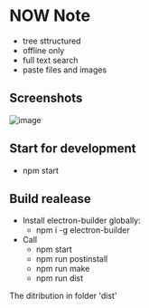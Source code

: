 # NOW Note

- tree sttructured
- offline only
- full text search
- paste files and images


## Screenshots

![image](https://user-images.githubusercontent.com/1867716/207042833-d34c4d21-4698-4d9b-a8d8-a40b46920eab.png)



## Start for development

- npm start



## Build realease

- Install electron-builder globally:
    - npm i -g electron-builder
- Call
    - npm start
    - npm run postinstall
    - npm run make
    - npm run dist

The ditribution in folder 'dist'
